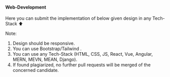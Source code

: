 #### Web-Development

Here you can submit the implementation of below given design in any Tech-Stack :arrow_up:

Note:

1.  Design should be responsive.
2.  You can use Bootstrap/Tailwind .
3.  You can use any Tech-Stack (HTML, CSS, JS, React, Vue, Angular, MERN, MEVN, MEAN, Django).
4.  If found plagiarized, no further pull requests will be merged of the concerned candidate.
